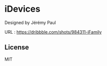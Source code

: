 # iDevices

Designed by Jérémy Paul

URL : https://dribbble.com/shots/984311-iFamily

## License
MIT